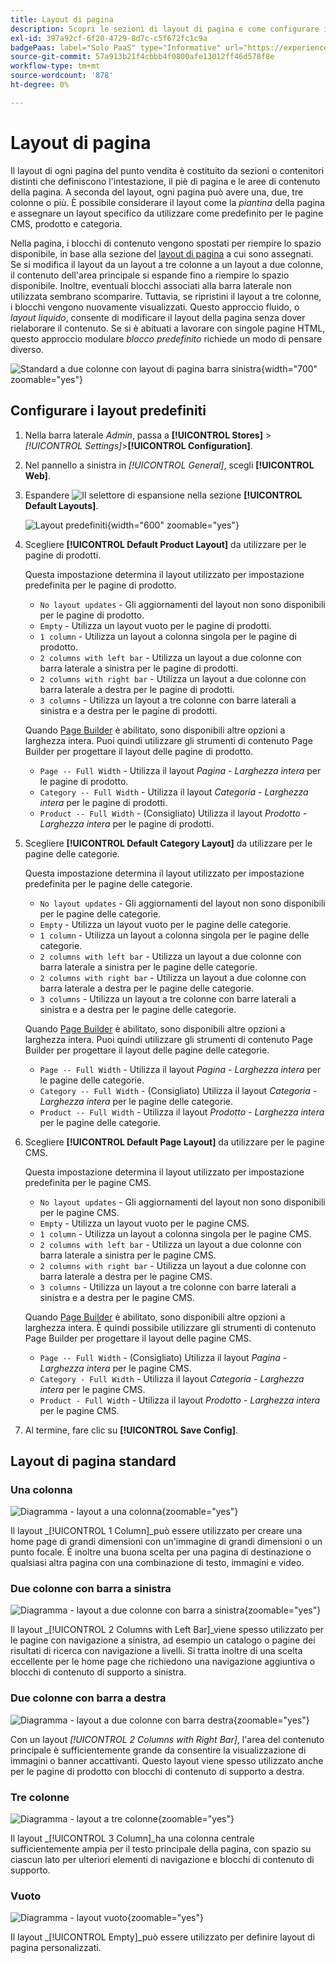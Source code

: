 ```yaml
---
title: Layout di pagina
description: Scopri le sezioni di layout di pagina e come configurare i layout predefiniti.
exl-id: 397a92cf-6f20-4729-8d7c-c5f672fc1c9a
badgePaas: label="Solo PaaS" type="Informative" url="https://experienceleague.adobe.com/en/docs/commerce/user-guides/product-solutions" tooltip="Applicabile solo ai progetti Adobe Commerce on Cloud (infrastruttura PaaS gestita da Adobe) e ai progetti on-premise."
source-git-commit: 57a913b21f4cbbb4f0800afe13012ff46d578f8e
workflow-type: tm+mt
source-wordcount: '878'
ht-degree: 0%

---
```


# Layout di pagina

Il layout di ogni pagina del punto vendita è costituito da sezioni o contenitori distinti che definiscono l&#39;intestazione, il piè di pagina e le aree di contenuto della pagina. A seconda del layout, ogni pagina può avere una, due, tre colonne o più. È possibile considerare il layout come la _piantina_ della pagina e assegnare un layout specifico da utilizzare come predefinito per le pagine CMS, prodotto e categoria.

Nella pagina, i blocchi di contenuto vengono spostati per riempire lo spazio disponibile, in base alla sezione del [layout di pagina](layout-updates.md) a cui sono assegnati. Se si modifica il layout da un layout a tre colonne a un layout a due colonne, il contenuto dell&#39;area principale si espande fino a riempire lo spazio disponibile. Inoltre, eventuali blocchi associati alla barra laterale non utilizzata sembrano scomparire. Tuttavia, se ripristini il layout a tre colonne, i blocchi vengono nuovamente visualizzati. Questo approccio fluido, o _layout liquido_, consente di modificare il layout della pagina senza dover rielaborare il contenuto. Se si è abituati a lavorare con singole pagine HTML, questo approccio modulare _blocco predefinito_ richiede un modo di pensare diverso.

![Standard a due colonne con layout di pagina barra sinistra](./assets/storefront-2-column-ee.png){width="700" zoomable="yes"}

## Configurare i layout predefiniti

1. Nella barra laterale _Admin_, passa a **[!UICONTROL Stores]** > _[!UICONTROL Settings]_>**[!UICONTROL Configuration]**.

1. Nel pannello a sinistra in _[!UICONTROL General]_, scegli **[!UICONTROL Web]**.

1. Espandere ![Il selettore di espansione](../assets/icon-display-expand.png) nella sezione **[!UICONTROL Default Layouts]**.

   ![Layout predefiniti](./assets/web-default-layouts.png){width="600" zoomable="yes"}

1. Scegliere **[!UICONTROL Default Product Layout]** da utilizzare per le pagine di prodotti.

   Questa impostazione determina il layout utilizzato per impostazione predefinita per le pagine di prodotto.

   - `No layout updates` - Gli aggiornamenti del layout non sono disponibili per le pagine di prodotto.
   - `Empty` - Utilizza un layout vuoto per le pagine di prodotti.
   - `1 column` - Utilizza un layout a colonna singola per le pagine di prodotto.
   - `2 columns with left bar` - Utilizza un layout a due colonne con barra laterale a sinistra per le pagine di prodotti.
   - `2 columns with right bar` - Utilizza un layout a due colonne con barra laterale a destra per le pagine di prodotti.
   - `3 columns` - Utilizza un layout a tre colonne con barre laterali a sinistra e a destra per le pagine di prodotti.

   Quando [Page Builder](../page-builder/introduction.md) è abilitato, sono disponibili altre opzioni a larghezza intera. Puoi quindi utilizzare gli strumenti di contenuto Page Builder per progettare il layout delle pagine di prodotto.

   - `Page -- Full Width` - Utilizza il layout _Pagina - Larghezza intera_ per le pagine di prodotto.
   - `Category -- Full Width` - Utilizza il layout _Categoria - Larghezza intera_ per le pagine di prodotti.
   - `Product -- Full Width` - (Consigliato) Utilizza il layout _Prodotto - Larghezza intera_ per le pagine di prodotti.

1. Scegliere **[!UICONTROL Default Category Layout]** da utilizzare per le pagine delle categorie.

   Questa impostazione determina il layout utilizzato per impostazione predefinita per le pagine delle categorie.

   - `No layout updates` - Gli aggiornamenti del layout non sono disponibili per le pagine delle categorie.
   - `Empty` - Utilizza un layout vuoto per le pagine delle categorie.
   - `1 column` - Utilizza un layout a colonna singola per le pagine delle categorie.
   - `2 columns with left bar` - Utilizza un layout a due colonne con barra laterale a sinistra per le pagine delle categorie.
   - `2 columns with right bar` - Utilizza un layout a due colonne con barra laterale a destra per le pagine delle categorie.
   - `3 columns` - Utilizza un layout a tre colonne con barre laterali a sinistra e a destra per le pagine delle categorie.

   Quando [Page Builder](../page-builder/introduction.md) è abilitato, sono disponibili altre opzioni a larghezza intera. Puoi quindi utilizzare gli strumenti di contenuto Page Builder per progettare il layout delle pagine delle categorie.

   - `Page -- Full Width` - Utilizza il layout _Pagina - Larghezza intera_ per le pagine delle categorie.
   - `Category -- Full Width` - (Consigliato) Utilizza il layout _Categoria - Larghezza intera_ per le pagine delle categorie.
   - `Product -- Full Width` - Utilizza il layout _Prodotto - Larghezza intera_ per le pagine delle categorie.

1. Scegliere **[!UICONTROL Default Page Layout]** da utilizzare per le pagine CMS.

   Questa impostazione determina il layout utilizzato per impostazione predefinita per le pagine CMS.

   - `No layout updates` - Gli aggiornamenti del layout non sono disponibili per le pagine CMS.
   - `Empty` - Utilizza un layout vuoto per le pagine CMS.
   - `1 column` - Utilizza un layout a colonna singola per le pagine CMS.
   - `2 columns with left bar` - Utilizza un layout a due colonne con barra laterale a sinistra per le pagine CMS.
   - `2 columns with right bar` - Utilizza un layout a due colonne con barra laterale a destra per le pagine CMS.
   - `3 columns` - Utilizza un layout a tre colonne con barre laterali a sinistra e a destra per le pagine CMS.

   Quando [Page Builder](../page-builder/introduction.md) è abilitato, sono disponibili altre opzioni a larghezza intera. È quindi possibile utilizzare gli strumenti di contenuto Page Builder per progettare il layout delle pagine CMS.

   - `Page -- Full Width` - (Consigliato) Utilizza il layout _Pagina - Larghezza intera_ per le pagine CMS.
   - `Category - Full Width` - Utilizza il layout _Categoria - Larghezza intera_ per le pagine CMS.
   - `Product - Full Width` - Utilizza il layout _Prodotto - Larghezza intera_ per le pagine CMS.

1. Al termine, fare clic su **[!UICONTROL Save Config]**.

## Layout di pagina standard

### Una colonna

![Diagramma - layout a una colonna](./assets/layout-1-col-th.png){zoomable="yes"}

Il layout _[!UICONTROL 1 Column]_può essere utilizzato per creare una home page di grandi dimensioni con un&#39;immagine di grandi dimensioni o un punto focale. È inoltre una buona scelta per una pagina di destinazione o qualsiasi altra pagina con una combinazione di testo, immagini e video.

### Due colonne con barra a sinistra

![Diagramma - layout a due colonne con barra a sinistra](./assets/layout-2-col-lft-bar-th.png){zoomable="yes"}

Il layout _[!UICONTROL 2 Columns with Left Bar]_viene spesso utilizzato per le pagine con navigazione a sinistra, ad esempio un catalogo o pagine dei risultati di ricerca con navigazione a livelli. Si tratta inoltre di una scelta eccellente per le home page che richiedono una navigazione aggiuntiva o blocchi di contenuto di supporto a sinistra.

### Due colonne con barra a destra

![Diagramma - layout a due colonne con barra destra](./assets/layout-2-col-rt-bar-th.png){zoomable="yes"}

Con un layout _[!UICONTROL 2 Columns with Right Bar]_, l&#39;area del contenuto principale è sufficientemente grande da consentire la visualizzazione di immagini o banner accattivanti. Questo layout viene spesso utilizzato anche per le pagine di prodotto con blocchi di contenuto di supporto a destra.

### Tre colonne

![Diagramma - layout a tre colonne](./assets/layout-3-col-th.png){zoomable="yes"}

Il layout _[!UICONTROL 3 Column]_ha una colonna centrale sufficientemente ampia per il testo principale della pagina, con spazio su ciascun lato per ulteriori elementi di navigazione e blocchi di contenuto di supporto.

### Vuoto

![Diagramma - layout vuoto](./assets/layout-blank-th.png){zoomable="yes"}

Il layout _[!UICONTROL Empty]_può essere utilizzato per definire layout di pagina personalizzati.
